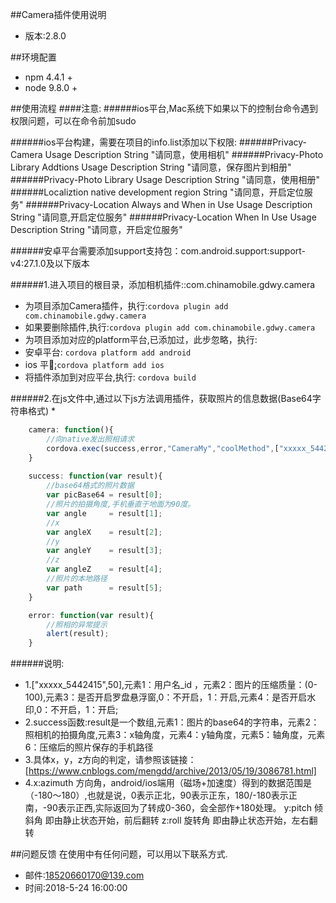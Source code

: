 ##Camera插件使用说明
* 版本:2.8.0

##环境配置
* npm 4.4.1 +
* node 9.8.0 +


##使用流程
####注意:
######ios平台,Mac系统下如果以下的控制台命令遇到权限问题，可以在命令前加sudo

######ios平台构建，需要在项目的info.list添加以下权限:
######Privacy-Camera Usage Description String "请同意，使用相机"
######Privacy-Photo Library Addtions Usage Description String "请同意，保存图片到相册"
######Privacy-Photo Library Usage Description String "请同意，使用相册"
######Localiztion native development region  String "请同意，开启定位服务"
######Privacy-Location Always and When in Use Usage Description String "请同意,开启定位服务"
######Privacy-Location When In Use Usage Description String "请同意，开启定位服务"

######安卓平台需要添加support支持包：com.android.support:support-v4:27.1.0及以下版本

######1.进入项目的根目录，添加相机插件::com.chinamobile.gdwy.camera
* 为项目添加Camera插件，执行:`cordova plugin add com.chinamobile.gdwy.camera`
* 如果要删除插件,执行:`cordova plugin add com.chinamobile.gdwy.camera`
* 为项目添加对应的platform平台,已添加过，此步忽略，执行:
* 安卓平台: `cordova platform add android`
* ios 平台̨:`cordova platform add ios`
* 将插件添加到对应平台,执行: `cordova build`

######2.在js文件中,通过以下js方法调用插件，获取照片的信息数据(Base64字符串格式)
*
```javascript
    camera: function(){
        //向native发出照相请求
        cordova.exec(success,error,"CameraMy","coolMethod",["xxxxx_5442415",50,0,1]);
    }
    
    success: function(var result){
        //base64格式的照片数据
        var picBase64 = result[0];
        //照片的拍摄角度,手机垂直于地面为90度。
        var angle     = result[1];
        //x
        var angleX    = result[2];
        //y
        var angleY    = result[3];
        //z
        var angleZ    = result[4];
        //照片的本地路径
        var path      = result[5];
    }

    error: function(var result){
        //照相的异常提示
        alert(result);
    }
```
######说明:
* 1.["xxxxx_5442415",50],元素1：用户名_id ，元素2：图片的压缩质量：(0-100),元素3：是否开启罗盘悬浮窗,0：不开启，1：开启,元素4：是否开启水印,0：不开启，1：开启;
* 2.success函数:result是一个数组,元素1：图片的base64的字符串，元素2：照相机的拍摄角度,元素3：x轴角度，元素4：y轴角度，元素5：轴角度，元素6：压缩后的照片保存的手机路径
* 3.具体x，y，z方向的判定，请参照该链接：[https://www.cnblogs.com/mengdd/archive/2013/05/19/3086781.html]
* 4.x:azimuth 方向角，android/ios端用（磁场+加速度）得到的数据范围是（-180～180）,也就是说，0表示正北，90表示正东，180/-180表示正南，-90表示正西,实际返回为了转成0-360，会全部作+180处理。
    y:pitch   倾斜角   即由静止状态开始，前后翻转
    z:roll    旋转角  即由静止状态开始，左右翻转

##问题反馈
  在使用中有任何问题，可以用以下联系方式.
  
  * 邮件:18520660170@139.com
  * 时间:2018-5-24 16:00:00
